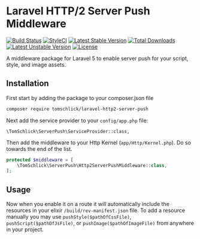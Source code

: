 # Laravel HTTP/2 Server Push Middleware

[![Build Status](https://secure.travis-ci.org/tomschlick/laravel-http2-server-push.png)](http://travis-ci.org/tomschlick/laravel-http2-server-push)
[![StyleCI](https://styleci.io/repos/64423074/shield)](https://styleci.io/repos/64423074)
[![Latest Stable Version](https://poser.pugx.org/tomschlick/laravel-http2-server-push/v/stable)](https://packagist.org/packages/tomschlick/laravel-http2-server-push)
[![Total Downloads](https://poser.pugx.org/tomschlick/laravel-http2-server-push/downloads)](https://packagist.org/packages/tomschlick/laravel-http2-server-push)
[![Latest Unstable Version](https://poser.pugx.org/tomschlick/laravel-http2-server-push/v/unstable)](https://packagist.org/packages/tomschlick/laravel-http2-server-push)
[![License](https://poser.pugx.org/tomschlick/laravel-http2-server-push/license)](https://packagist.org/packages/tomschlick/laravel-http2-server-push)


A middleware package for Laravel 5 to enable server push for your script, style, and image assets.

## Installation

First start by adding the package to your composer.json file
```bash
composer require tomschlick/laravel-http2-server-push
```

Next add the service provider to your `config/app.php` file:
```
\TomSchlick\ServerPush\ServiceProvider::class,
```


Then add the middleware to your Http Kernel (`app/Http/Kernel.php`). Do so towards the end of the list.
```php
protected $middleware = [
    \TomSchlick\ServerPush\Http2ServerPushMiddleware::class,
];
```

## Usage

Now when you enable it on a route it will automatically include the resources in your elixir `/build/rev-manifest.json` file. 
To add a resource manually you may use `pushStyle($pathOfCssFile)`, `pushScript($pathOfJsFile)`, or `pushImage($pathOfImageFile)` from anywhere in your project.

